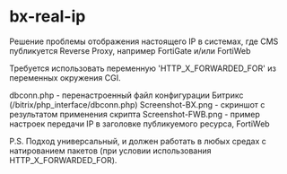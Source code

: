 # bx-real-ip

Решение проблемы отображения настоящего IP в системах, где CMS публикуется Reverse Proxy, например FortiGate и/или FortiWeb

Требуется использовать переменную 'HTTP_X_FORWARDED_FOR' из переменных окружения CGI.

dbconn.php - перенастроенный файл конфигурации Битрикс (/bitrix/php_interface/dbconn.php)
Screenshot-BX.png - скриншот с результатом применения скрипта
Screenshot-FWB.png - пример настроек передачи IP в заголовке публикуемого ресурса, FortiWeb

P.S.
 Подход универсальный, и должен работать в любых средах с натированием пакетов (при условии использования HTTP_X_FORWARDED_FOR).
